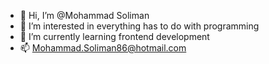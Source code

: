 - 👋 Hi, I’m @Mohammad Soliman
- 👀 I’m interested in everything has to do with programming
- 🌱 I’m currently learning frontend development
- 📫 Mohammad.Soliman86@hotmail.com

<!---
Moh-Sol/Moh-Sol is a ✨ special ✨ repository because its `README.md` (this file) appears on your GitHub profile.
You can click the Preview link to take a look at your changes.
--->
